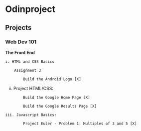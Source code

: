 # Odinproject

## Projects

### Web Dev 101

**The Front End**

    i. HTML and CSS Basics
    
        Assignment 3
        
            Build the Android Logo [X]  
            
    ii. Project HTML/CSS:
    
            Build the Google Home Page [X]
            
        	Build the Google Results Page [X]
           
    iii. Javascript Basics:
    
            Project Euler - Problem 1: Multiples of 3 and 5 [X]
